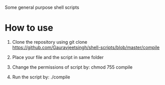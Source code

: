 Some general purpose shell scripts

How to use
============
1) Clone the repository using git clone https://github.com/Gauravjeetsingh/shell-scripts/blob/master/compile

2) Place your file and the script in same folder

3) Change the permissions of script by: chmod 755 compile

4) Run the script by: ./compile
